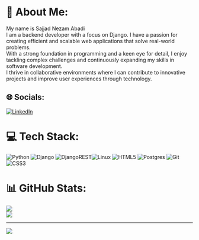 # 💫 About Me:
My name is Sajjad Nezam Abadi<br> I am a backend developer with a focus on Django. I have a passion for creating efficient and scalable web applications that solve real-world problems. <br>With a strong foundation in programming and a keen eye for detail, I enjoy tackling complex challenges and continuously expanding my skills in software development. <br>I thrive in collaborative environments where I can contribute to innovative projects and improve user experiences through technology.


## 🌐 Socials:
[![LinkedIn](https://img.shields.io/badge/LinkedIn-%230077B5.svg?logo=linkedin&logoColor=white)](https://linkedin.com/in/https://www.linkedin.com/in/sajjad-nezam-abadi-b8b813303/) 

# 💻 Tech Stack:
 ![Python](https://img.shields.io/badge/python-3670A0?style=for-the-badge&logo=python&logoColor=ffdd54) ![Django](https://img.shields.io/badge/django-%23092E20.svg?style=for-the-badge&logo=django&logoColor=white) ![DjangoREST](https://img.shields.io/badge/DJANGO-REST-ff1709?style=for-the-badge&logo=django&logoColor=white&color=ff1709&labelColor=gray)![Linux](https://img.shields.io/badge/Linux-FCC624?style=for-the-badge&logo=linux&logoColor=black)  ![HTML5](https://img.shields.io/badge/html5-%23E34F26.svg?style=for-the-badge&logo=html5&logoColor=white) ![Postgres](https://img.shields.io/badge/postgres-%23316192.svg?style=for-the-badge&logo=postgresql&logoColor=white) ![Git](https://img.shields.io/badge/git-%23F05033.svg?style=for-the-badge&logo=git&logoColor=white) ![CSS3](https://img.shields.io/badge/css3-%231572B6.svg?style=for-the-badge&logo=css3&logoColor=white)
# 📊 GitHub Stats:
![](https://github-readme-stats.vercel.app/api?username=sajadnezamabadi&theme=dark&hide_border=false&include_all_commits=true&count_private=false)<br/>
![](https://github-readme-streak-stats.herokuapp.com/?user=sajadnezamabadi&theme=dark&hide_border=false)<br/>


---
[![](https://visitcount.itsvg.in/api?id=sajadnezamabadi&icon=0&color=0)](https://visitcount.itsvg.in)

<!-- Proudly created with GPRM ( https://gprm.itsvg.in ) -->
